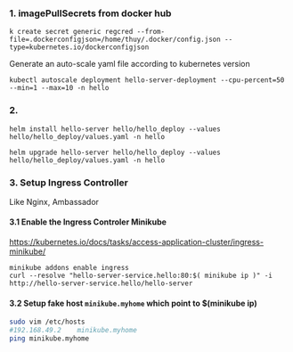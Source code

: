 ### 1.  imagePullSecrets from docker hub
```shell
k create secret generic regcred --from-file=.dockerconfigjson=/home/thuy/.docker/config.json --type=kubernetes.io/dockerconfigjson
```
Generate an auto-scale yaml file according to kubernetes version 
```shell
kubectl autoscale deployment hello-server-deployment --cpu-percent=50 --min=1 --max=10 -n hello
```
### 2.
```shell
helm install hello-server hello/hello_deploy --values hello/hello_deploy/values.yaml -n hello
```

```shell
helm upgrade hello-server hello/hello_deploy --values hello/hello_deploy/values.yaml -n hello
```

### 3. Setup Ingress Controller
Like Nginx, Ambassador

#### 3.1 Enable the Ingress Controler Minikube
https://kubernetes.io/docs/tasks/access-application-cluster/ingress-minikube/
```
minikube addons enable ingress
curl --resolve "hello-server-service.hello:80:$( minikube ip )" -i http://hello-server-service.hello/hello-server
```
#### 3.2 Setup fake host `minikube.myhome` which point to $(minikube ip)
```sh
sudo vim /etc/hosts
#192.168.49.2    minikube.myhome
ping minikube.myhome
```